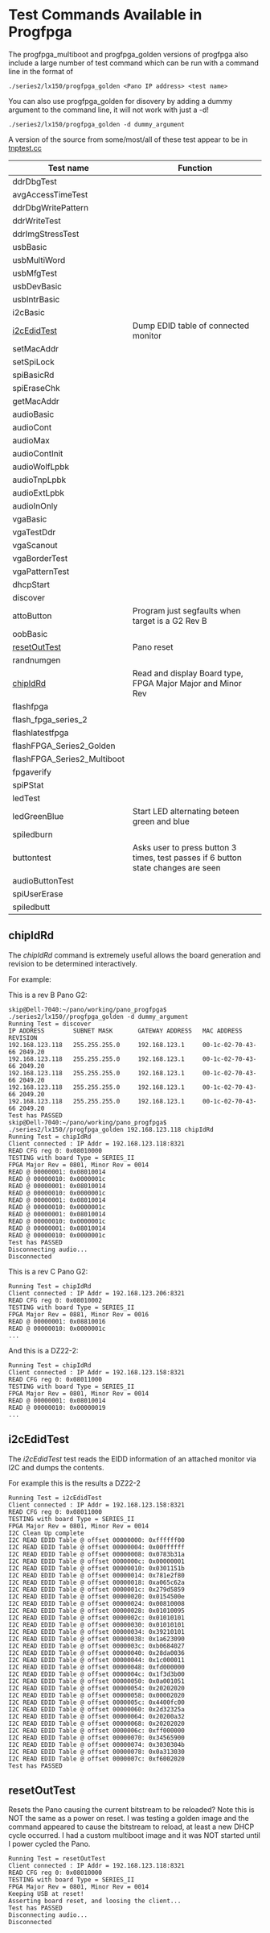 # Test Commands Available in Progfpga

The progfpga_multiboot and progfpga_golden versions of progfpga also include a 
large number of test command which can be run with a command line in the format of 
```
./series2/lx150/progfpga_golden <Pano IP address> <test name>
```

You can also use progfpga_golden for disovery by adding a dummy argument to the command line, it will not work with just a -d!
```
./series2/lx150/progfpga_golden -d dummy_argument
```
A version of the source from some/most/all of these test appear to be in [tnptest.cc](https://github.com/skiphansen/pano_progfpga/blob/master/archaeology/tnptest.cc)

| Test name | Function |
| - | - | 
|ddrDbgTest||
|avgAccessTimeTest||
|ddrDbgWritePattern||
|ddrWriteTest||
|ddrImgStressTest||
|usbBasic||
|usbMultiWord||
|usbMfgTest||
|usbDevBasic||
|usbIntrBasic||
|i2cBasic||
|[i2cEdidTest](https://github.com/skiphansen/pano_progfpga/blob/master/TestCommands.md#i2cEdidTest)| Dump EDID table of connected monitor |
|setMacAddr||
|setSpiLock||
|spiBasicRd||
|spiEraseChk||
|getMacAddr||
|audioBasic||
|audioCont||
|audioMax||
|audioContInit||
|audioWolfLpbk||
|audioTnpLpbk||
|audioExtLpbk||
|audioInOnly||
|vgaBasic||
|vgaTestDdr||
|vgaScanout||
|vgaBorderTest||
|vgaPatternTest||
|dhcpStart||
|discover||
|attoButton| Program just segfaults when target is a G2 Rev B |
|oobBasic||
|[resetOutTest](https://github.com/skiphansen/pano_progfpga/blob/master/TestCommands.md#resetIytTest)| Pano reset |
|randnumgen||
|[chipIdRd](https://github.com/skiphansen/pano_progfpga/blob/master/TestCommands.md#chipidrd)| Read and display Board type, FPGA Major Major and Minor Rev |
|flashfpga||
|flash_fpga_series_2||
|flashlatestfpga||
|flashFPGA_Series2_Golden||
|flashFPGA_Series2_Multiboot||
|fpgaverify||
|spiPStat||
|ledTest||
|ledGreenBlue| Start LED alternating beteen green and blue |
|spiledburn||
|buttontest| Asks user to press button 3 times, test passes if 6 button state changes are seen |
|audioButtonTest||
|spiUserErase||
|spiledbutt||

## chipIdRd

The _chipIdRd_ command is extremely useful allows the board generation and revision to be determined interactively.

For example:

This is a rev B Pano G2:
```
skip@Dell-7040:~/pano/working/pano_progfpga$ ./series2/lx150//progfpga_golden -d dummy_argument
Running Test = discover
IP ADDRESS        SUBNET MASK       GATEWAY ADDRESS   MAC ADDRESS       REVISION
192.168.123.118   255.255.255.0     192.168.123.1     00-1c-02-70-43-66 2049.20
192.168.123.118   255.255.255.0     192.168.123.1     00-1c-02-70-43-66 2049.20
192.168.123.118   255.255.255.0     192.168.123.1     00-1c-02-70-43-66 2049.20
192.168.123.118   255.255.255.0     192.168.123.1     00-1c-02-70-43-66 2049.20
192.168.123.118   255.255.255.0     192.168.123.1     00-1c-02-70-43-66 2049.20
Test has PASSED
skip@Dell-7040:~/pano/working/pano_progfpga$ ./series2/lx150//progfpga_golden 192.168.123.118 chipIdRd
Running Test = chipIdRd
Client connected : IP Addr = 192.168.123.118:8321
READ CFG reg 0: 0x08010000
TESTING with board Type = SERIES_II
FPGA Major Rev = 0801, Minor Rev = 0014
READ @ 00000001: 0x08010014
READ @ 00000010: 0x0000001c
READ @ 00000001: 0x08010014
READ @ 00000010: 0x0000001c
READ @ 00000001: 0x08010014
READ @ 00000010: 0x0000001c
READ @ 00000001: 0x08010014
READ @ 00000010: 0x0000001c
READ @ 00000001: 0x08010014
READ @ 00000010: 0x0000001c
Test has PASSED
Disconnecting audio...
Disconnected
```

This is a rev C Pano G2:
```
Running Test = chipIdRd
Client connected : IP Addr = 192.168.123.206:8321
READ CFG reg 0: 0x08010002
TESTING with board Type = SERIES_II
FPGA Major Rev = 0881, Minor Rev = 0016
READ @ 00000001: 0x08810016
READ @ 00000010: 0x0000001c
...
```

And this is a DZ22-2:
```
Running Test = chipIdRd
Client connected : IP Addr = 192.168.123.158:8321
READ CFG reg 0: 0x08011000
TESTING with board Type = SERIES_II
FPGA Major Rev = 0801, Minor Rev = 0014
READ @ 00000001: 0x08010014
READ @ 00000010: 0x00000019
...
```

## i2cEdidTest

The _i2cEdidTest_ test reads the EIDD information of an attached monitor via I2C and dumps
the contents.

For example this is the results a DZ22-2

```
Running Test = i2cEdidTest
Client connected : IP Addr = 192.168.123.158:8321
READ CFG reg 0: 0x08011000
TESTING with board Type = SERIES_II
FPGA Major Rev = 0801, Minor Rev = 0014
I2C Clean Up complete
I2C READ EDID Table @ offset 00000000: 0xffffff00
I2C READ EDID Table @ offset 00000004: 0x00ffffff
I2C READ EDID Table @ offset 00000008: 0x0783b31a
I2C READ EDID Table @ offset 0000000c: 0x00000001
I2C READ EDID Table @ offset 00000010: 0x0301151b
I2C READ EDID Table @ offset 00000014: 0x781e2f80
I2C READ EDID Table @ offset 00000018: 0xa065c62a
I2C READ EDID Table @ offset 0000001c: 0x279d5859
I2C READ EDID Table @ offset 00000020: 0x0154500e
I2C READ EDID Table @ offset 00000024: 0x00810008
I2C READ EDID Table @ offset 00000028: 0x01010095
I2C READ EDID Table @ offset 0000002c: 0x01010101
I2C READ EDID Table @ offset 00000030: 0x01010101
I2C READ EDID Table @ offset 00000034: 0x39210101
I2C READ EDID Table @ offset 00000038: 0x1a623090
I2C READ EDID Table @ offset 0000003c: 0xb0684027
I2C READ EDID Table @ offset 00000040: 0x28da0036
I2C READ EDID Table @ offset 00000044: 0x1c000011
I2C READ EDID Table @ offset 00000048: 0xfd000000
I2C READ EDID Table @ offset 0000004c: 0x1f3d3b00
I2C READ EDID Table @ offset 00000050: 0x0a001051
I2C READ EDID Table @ offset 00000054: 0x20202020
I2C READ EDID Table @ offset 00000058: 0x00002020
I2C READ EDID Table @ offset 0000005c: 0x4400fc00
I2C READ EDID Table @ offset 00000060: 0x2d32325a
I2C READ EDID Table @ offset 00000064: 0x20200a32
I2C READ EDID Table @ offset 00000068: 0x20202020
I2C READ EDID Table @ offset 0000006c: 0xff000000
I2C READ EDID Table @ offset 00000070: 0x34565900
I2C READ EDID Table @ offset 00000074: 0x3030304b
I2C READ EDID Table @ offset 00000078: 0x0a313030
I2C READ EDID Table @ offset 0000007c: 0xf6002020
Test has PASSED
```

## resetOutTest

Resets the Pano causing the current bitstream to be reloaded?  Note this is NOT the same as a power on reset.
I was testing a golden image and the command appeared to cause the bitstream to reload, at least a new DHCP
cycle occurred.  I had a custom multiboot image and it was NOT started until I power cycled the Pano.

```
Running Test = resetOutTest
Client connected : IP Addr = 192.168.123.118:8321
READ CFG reg 0: 0x08010000
TESTING with board Type = SERIES_II
FPGA Major Rev = 0801, Minor Rev = 0014
Keeping USB at reset!
Asserting board reset, and loosing the client...
Test has PASSED
Disconnecting audio...
Disconnected
```


